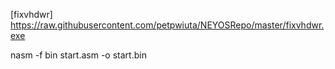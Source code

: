 [fixvhdwr] https://raw.githubusercontent.com/petpwiuta/NEYOSRepo/master/fixvhdwr.exe

nasm -f bin start.asm -o start.bin
